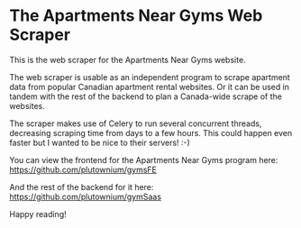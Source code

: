 # The Apartments Near Gyms Web Scraper

This is the web scraper for the Apartments Near Gyms website.

The web scraper is usable as an independent program to scrape apartment data from popular Canadian apartment rental websites. Or it can be used in tandem with the rest of the backend to plan a Canada-wide scrape of the websites. 

The scraper makes use of Celery to run several concurrent threads, decreasing scraping time from days to a few hours. This could happen even faster but I wanted to be nice to their servers! :-)

You can view the frontend for the Apartments Near Gyms program here: https://github.com/plutownium/gymsFE

And the rest of the backend for it here: https://github.com/plutownium/gymSaas

Happy reading!